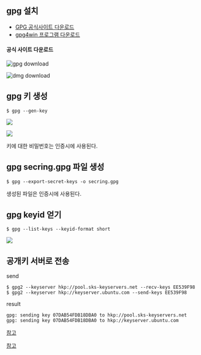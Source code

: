 ## gpg 설치

* [GPG 공식사이트 다운로드](https://www.gnupg.org/download/index.html)
* [gpg4win 프로그램 다운로드](https://www.gpg4win.org)

#### 공식 사이트 다운로드

![gpg download](https://user-images.githubusercontent.com/20632507/117421639-ae878800-af59-11eb-9db7-5068f93e282d.png)

![dmg download](https://user-images.githubusercontent.com/20632507/117421661-b47d6900-af59-11eb-9cb3-643eb636c706.png)

## gpg 키 생성

```
$ gpg --gen-key
```

![](https://user-images.githubusercontent.com/20632507/117424796-260ae680-af5d-11eb-8bb2-1a4aa0cb19e9.png)

![](https://user-images.githubusercontent.com/20632507/117424820-2c995e00-af5d-11eb-96f9-0656d271f68b.png)

키에 대한 비밀번호는 인증시에 사용된다.

## gpg secring.gpg 파일 생성

```
$ gpg --export-secret-keys -o secring.gpg
```

생성된 파일은 인증시에 사용된다.

## gpg keyid 얻기

```
$ gpg --list-keys --keyid-format short
```
![](https://user-images.githubusercontent.com/20632507/117623024-3e257480-b1ae-11eb-87bb-388edbc59c9f.png)

## 공개키 서버로 전송
send
```
$ gpg2 --keyserver hkp://pool.sks-keyservers.net --recv-keys EE539F98
$ gpg2 --keyserver hkp://keyserver.ubuntu.com --send-keys EE539F98
```
result
```
gpg: sending key 07DAB54FDB18DBA0 to hkp://pool.sks-keyservers.net
gpg: sending key 07DAB54FDB18DBA0 to hkp://keyserver.ubuntu.com
```

[참고](https://stackoverflow.com/questions/27936119/gradle-uploadarchives-task-unable-to-read-secret-key/39573795#39573795)

[참고](https://stackoverflow.com/questions/19462617/no-public-key-key-with-id-xxxxx-was-not-able-to-be-located-oss-sonatype-org)